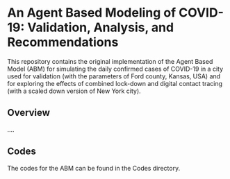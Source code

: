 # An Agent Based Modeling of COVID-19: Validation, Analysis, and Recommendations

This repository contains the original implementation of the Agent Based Model (ABM) for simulating the daily confirmed cases of COVID-19 in a city used for validation (with the parameters of Ford county, Kansas, USA) and for exploring the effects of combined lock-down and digital contact tracing (with a scaled down version of New York city). 


## Overview

....

## Codes

The codes for the ABM can be found in the Codes directory.

